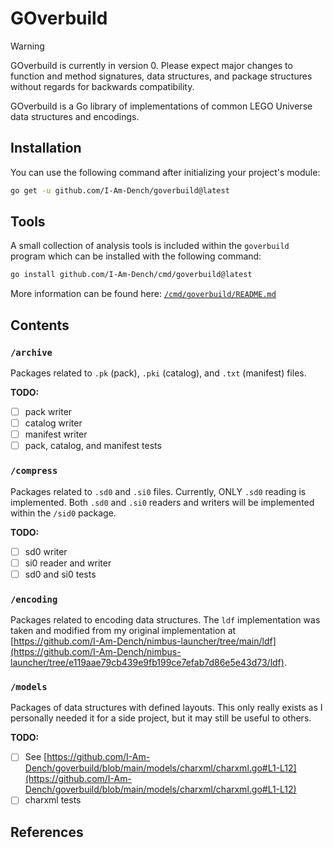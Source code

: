 # GOverbuild

> [!WARNING]
> GOverbuild is currently in version 0. Please expect major changes to function and method signatures, data structures, and package structures without regards for backwards compatibility.

GOverbuild is a Go library of implementations of common LEGO Universe data structures and encodings.

## Installation

You can use the following command after initializing your project's module:

```bash
go get -u github.com/I-Am-Dench/goverbuild@latest
```

## Tools

A small collection of analysis tools is included within the `goverbuild` program which can be installed with the following command:

```bash
go install github.com/I-Am-Dench/cmd/goverbuild@latest
```

More information can be found here: [`/cmd/goverbuild/README.md`](cmd/goverbuild/README.md)

## Contents

### `/archive`

Packages related to `.pk` (pack), `.pki` (catalog), and `.txt` (manifest) files.

**TODO:**
- [ ] pack writer
- [ ] catalog writer
- [ ] manifest writer
- [ ] pack, catalog, and manifest tests

### `/compress`

Packages related to `.sd0` and `.si0` files. Currently, ONLY `.sd0` reading is implemented. Both `.sd0` and `.si0` readers and writers will be implemented within the `/sid0` package.

**TODO:**
- [ ] sd0 writer
- [ ] si0 reader and writer
- [ ] sd0 and si0 tests

### `/encoding`

Packages related to encoding data structures. The `ldf` implementation was taken and modified from my original implementation at [https://github.com/I-Am-Dench/nimbus-launcher/tree/main/ldf](https://github.com/I-Am-Dench/nimbus-launcher/tree/e119aae79cb439e9fb199ce7efab7d86e5e43d73/ldf).

### `/models`

Packages of data structures with defined layouts. This only really exists as I personally needed it for a side project, but it may still be useful to others.

**TODO:**
- [ ] See [https://github.com/I-Am-Dench/goverbuild/blob/main/models/charxml/charxml.go#L1-L12](https://github.com/I-Am-Dench/goverbuild/blob/main/models/charxml/charxml.go#L1-L12)
- [ ] charxml tests

## References

[^1]: https://docs.lu-dev.net/en/latest/